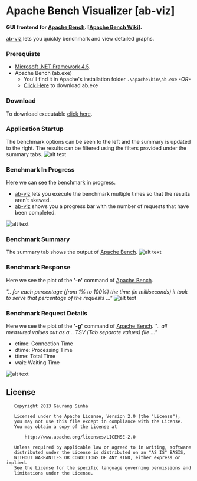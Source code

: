 Apache Bench Visualizer [ab-viz]
================================

**GUI frontend for [Apache Bench](http://httpd.apache.org/docs/2.2/programs/ab.html). [[Apache Bench Wiki](http://en.wikipedia.org/wiki/ApacheBench)].**

[ab-viz]() lets you quickly benchmark and view detailed graphs.

### Prerequiste
* [Microsoft .NET Framework 4.5](http://www.microsoft.com/en-in/download/details.aspx?id=30653).
* Apache Bench (ab.exe)
  * You'll find it in Apache's installation folder `.\apache\bin\ab.exe` *-OR-*
  * [Click Here](https://github.com/gaurangsinha/ab-viz/raw/master/binaries/ab.exe) to download ab.exe

### Download 
To download executable [click here](https://github.com/gaurangsinha/ab-viz/raw/master/binaries/ab-viz.exe).

### Application Startup
The benchmark options can be seen to the left and the summary is updated to the right. The results can be filtered using the filters provided under the summary tabs.
![alt text](https://github.com/gaurangsinha/ab-viz/raw/master/screenshots/startup.png "Application Startup")

### Benchmark In Progress
Here we can see the benchmark in progress.
* [ab-viz]() lets you execute the benchmark multiple times so that the results aren't skewed.
* [ab-viz]() shows you a progress bar with the number of requests that have been completed.

![alt text](https://github.com/gaurangsinha/ab-viz/raw/master/screenshots/in_progress.png "Benchmark In-Progress")

### Benchmark Summary
The summary tab shows the output of [Apache Bench](http://httpd.apache.org/docs/2.2/programs/ab.html).
![alt text](https://github.com/gaurangsinha/ab-viz/raw/master/screenshots/summary.png "Benchmark Summary")

### Benchmark Response
Here we see the plot of the **'-e'** command of [Apache Bench](http://httpd.apache.org/docs/2.2/programs/ab.html).

_".. for each percentage (from 1% to 100%) the time (in milliseconds) it took to serve that percentage of the requests ..."_
![alt text](https://github.com/gaurangsinha/ab-viz/raw/master/screenshots/percentage.png "Benchmark Percentage")

### Benchmark Request Details
Here we see the plot of the **'-g'** command of [Apache Bench](http://httpd.apache.org/docs/2.2/programs/ab.html).
_".. all measured values out as a .. TSV (Tab separate values) file ..."_
* ctime: Connection Time
* dtime: Processing Time
* ttime: Total Time
* wait: Waiting Time

![alt text](https://github.com/gaurangsinha/ab-viz/raw/master/screenshots/requests.png "Benchmark Request Details")

## License
```
   Copyright 2013 Gaurang Sinha

   Licensed under the Apache License, Version 2.0 (the "License");
   you may not use this file except in compliance with the License.
   You may obtain a copy of the License at

       http://www.apache.org/licenses/LICENSE-2.0

   Unless required by applicable law or agreed to in writing, software
   distributed under the License is distributed on an "AS IS" BASIS,
   WITHOUT WARRANTIES OR CONDITIONS OF ANY KIND, either express or implied.
   See the License for the specific language governing permissions and
   limitations under the License.
```
